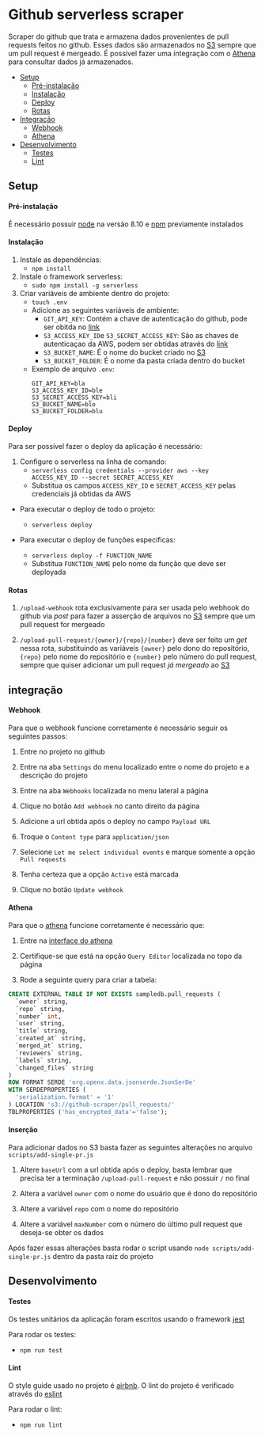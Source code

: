 # Github serverless scraper

Scraper do github que trata e armazena dados provenientes de pull requests feitos no github. Esses dados são armazenados no [S3](https://aws.amazon.com/pt/s3/) sempre que um pull request é mergeado. É possível fazer uma integração com o [Athena](https://aws.amazon.com/pt/athena/) para consultar dados já armazenados.

- [Setup](#setup)
  * [Pré-instalação](#pré-instalação)
  * [Instalação](#instalação)
  * [Deploy](#deploy)
  * [Rotas](#rotas)
- [Integração](#integração)
  * [Webhook](#webhook)
  * [Athena](#athena)
- [Desenvolvimento](#desenvolvimento)
  * [Testes](#testes)
  * [Lint](#lint)

## Setup

#### Pré-instalação

É necessário possuir [node](https://nodejs.org/en/) na versão 8.10 e [npm](https://www.npmjs.com/) previamente instalados

#### Instalação

1. Instale as dependências:
    * ```npm install```
2. Instale o framework serverless:
    * ```sudo npm install -g serverless```
3. Criar variáveis de ambiente dentro do projeto:
    * ```touch .env```
    * Adicione as seguintes variáveis de ambiente:
      * `GIT_API_KEY`: Contém a chave de autenticação do github, pode ser obitda no [link](https://help.github.com/articles/creating-a-personal-access-token-for-the-command-line/)
      * `S3_ACCESS_KEY_ID`e `S3_SECRET_ACCESS_KEY`: São as chaves de autenticaçao da AWS, podem ser obtidas através do [link](https://aws.amazon.com/blogs/security/wheres-my-secret-access-key/)
      * `S3_BUCKET_NAME`: É o nome do bucket criado no [S3](https://console.aws.amazon.com/s3/home?region=us-east-1)
      * `S3_BUCKET_FOLDER`: É o nome da pasta criada dentro do bucket
    * Exemplo de arquivo `.env`:
      ```
      GIT_API_KEY=bla
      S3_ACCESS_KEY_ID=ble
      S3_SECRET_ACCESS_KEY=bli
      S3_BUCKET_NAME=blo
      S3_BUCKET_FOLDER=blu
      ```

#### Deploy

Para ser possível fazer o deploy da aplicação é necessário:

1. Configure o serverless na linha de comando:
    * ```serverless config credentials --provider aws --key ACCESS_KEY_ID --secret SECRET_ACCESS_KEY```
    * Substitua os campos `ACCESS_KEY_ID` e `SECRET_ACCESS_KEY` pelas credenciais já obtidas da AWS

* Para executar o deploy de todo o projeto:

  * ```serverless deploy```

* Para executar o deploy de funções específicas:
  * ```serverless deploy -f FUNCTION_NAME```
  * Substitua `FUNCTION_NAME` pelo nome da função que deve ser deployada

#### Rotas

1. `/upload-webhook` rota exclusivamente para ser usada pelo webhook do github via *post* para fazer a asserção de arquivos no [S3](https://console.aws.amazon.com/s3/home?region=us-east-1) sempre que um pull request for mergeado

2. `/upload-pull-request/{owner}/{repo}/{number}` deve ser feito um *get* nessa rota, substituindo as variáveis `{owner}` pelo dono do repositório, `{repo}` pelo nome do repositório e `{number}` pelo número do pull request, sempre que quiser adicionar um pull request *já mergeado* ao [S3](https://console.aws.amazon.com/s3/home?region=us-east-1)

## integração

#### Webhook

Para que o webhook funcione corretamente é necessário seguir os seguintes passos:

1. Entre no projeto no github

2. Entre na aba `Settings` do menu localizado entre o nome do projeto e a descrição do projeto

3. Entre na aba `Webhooks` localizada no menu lateral a página

4. Clique no botão `Add webhook` no canto direito da página

5. Adicione a url obtida após o deploy no campo `Payload URL`

6. Troque o `Content type` para `application/json`

7. Selecione `Let me select individual events` e marque somente a opção `Pull requests`

8. Tenha certeza que a opção `Active` está marcada

9. Clique no botão `Update webhook`

#### Athena

Para que o [athena](https://aws.amazon.com/pt/athena/) funcione corretamente é necessário que:

1. Entre na [interface do athena](https://aws.amazon.com/pt/athena/)

2. Certifique-se que está na opção `Query Editor` localizada no topo da página

3. Rode a seguinte query para criar a tabela:

```sql
CREATE EXTERNAL TABLE IF NOT EXISTS sampledb.pull_requests (
  `owner` string,
  `repo` string,
  `number` int,
  `user` string,
  `title` string,
  `created_at` string,
  `merged_at` string,
  `reviewers` string,
  `labels` string,
  `changed_files` string
)
ROW FORMAT SERDE 'org.openx.data.jsonserde.JsonSerDe'
WITH SERDEPROPERTIES (
  'serialization.format' = '1'
) LOCATION 's3://github-scraper/pull_requests/'
TBLPROPERTIES ('has_encrypted_data'='false');
```

#### Inserção

Para adicionar dados no S3 basta fazer as seguintes alterações no arquivo `scripts/add-single-pr.js`

1. Altere `baseUrl` com a url obtida após o deploy, basta lembrar que precisa ter a terminação `/upload-pull-request` e não possuir `/` no final

2. Altera a variável `owner` com o nome do usuário que é dono do repositório

3. Altere a variável `repo` com o nome do repositório

4. Altere a variável `maxNumber` com o número do último pull request que deseja-se obter os dados

Após fazer essas alterações basta rodar o script usando `node scripts/add-single-pr.js` dentro da pasta raiz do projeto

## Desenvolvimento

#### Testes

  Os testes unitários da aplicação foram escritos usando o framework [jest](https://jestjs.io/)

  Para rodar os testes:
  * ```npm run test```

#### Lint

  O style guide usado no projeto é [airbnb](https://github.com/airbnb/javascript). O lint do projeto é verificado através do [eslint](https://eslint.org/)

  Para rodar o lint:
  * ```npm run lint```
